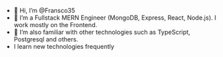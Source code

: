 - 👋 Hi, I’m @Fransco35
- 👀 I’m a Fullstack MERN Engineer (MongoDB, Express, React, Node.js). I work mostly on the Frontend.
- 💞️ I’m also familiar with other technologies such as TypeScript, Postgresql and others. 
- I learn new technologies frequently

